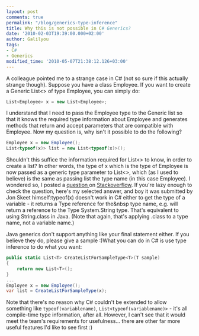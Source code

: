 ```yaml
---
layout: post
comments: true
permalink: "/blog/generics-type-inference"
title: Why this is not possible in C# Generics?
date: '2010-02-03T19:39:00.000+02:00'
author: Galilyou
tags:
- C#
- Generics
modified_time: '2010-05-07T21:38:12.126+03:00'
---
```


A colleague pointed me to a strange case in C# (not so sure if this actually strange though).
Suppose you have a class Employee. If you want to create a Generic List<> of type Employee, you can simply do:

```csharp
List<Employee> x = new List<Employee>;
```
I understand that I need to pass the Employee type to the Generic list so that it knows the required type information about Employee and generates methods that return and accept parameters that are compatible with Employee. Now my question is, why isn't it possible to do the following?

```csharp
Employee x = new Employee();
List<typeof(x)> list = new List<typeof(x)>();
```

Shouldn't this suffice the information required for List<> to know, in order to create a list? In other words, the type of x which is the type of Employee is now passed as a generic type parameter to List<>, which (as I used to believe) is the same as passing list the type name (in this case Employee). I wondered so, I posted a <a href="http://stackoverflow.com/questions/2192876/why-this-is-not-possible-in-c-generics">question </a>on <a href="http://stackoverflow.com/">Stackoverflow</a>.
If you're lazy enough to check the question, here's my selected answer, and boy it was submitted by Jon Skeet himself:typeof(x) doesn't work in C# either to get the type of a variable - it returns a Type reference for the&nbsp type name, e.g. will return a reference to the Type System.String type. That's equivalent to using String.class in Java. (Note that again, that's applying .class to a type name, not</em> a variable name.)

Java generics don't support anything like your final statement either. If you believe they do, please give a sample :)What you can</em> do in C# is use type inference to do what you want:


```csharp
public static List<T> CreateListForSampleType<T>(T sample)
{
    return new List<T>();
}
...
Employee x = new Employee();
var list = CreateListForSampleType(x);
```
Note that there's no reason why C# couldn't be extended to allow something like ```typeof(variablename)```, ```List<typeof(variablename)>``` - it's all compile-time type information, after all. However, I can't see that it would meet the team's requirements for usefulness... there are other far more useful features I'd like to see first :)
